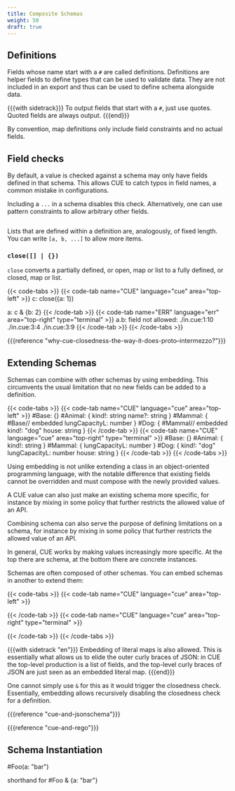 ```yaml
---
title: Composite Schemas
weight: 50
draft: true
---
```


## Definitions

Fields whose name start with a `#` are called <def>definitions</def>.
Definitions are helper fields to define types that can be used to validate data.
They are not included in an export and thus can be used to define schema
alongside data.

{{{with sidetrack}}}
To output fields that start with a `#`, just use quotes. Quoted fields are
always output.
{{{end}}}

By convention, map definitions only include field constraints and no actual
fields.

## Field checks

By default, a value is checked against a schema may only have fields defined in
that schema.
This allows CUE to catch typos in field names, a common mistake in
configurations.

Including a `...` in a schema disables this check. Alternatively, one can use
pattern constraints to allow arbitrary other fields.

```

```

Lists that are defined within a definition are, analogously, of fixed length.
You can write `[a, b, ...]` to allow more items.

### `close([] | {})`

`close` converts a partially defined, or open, map or list to a fully defined,
or closed, map or list.

{{< code-tabs >}}
{{< code-tab name="CUE" language="cue" area="top-left" >}}
c: close({a: 1})

a: c & {b: 2}
{{< /code-tab >}}
{{< code-tab name="ERR" language="err" area="top-right" type="terminal" >}}
a.b: field not allowed:
    ./in.cue:1:10
    ./in.cue:3:4
    ./in.cue:3:9
{{< /code-tab >}}
{{< /code-tabs >}}

{{{reference "why-cue-closedness-the-way-it-does-proto–intermezzo?"}}}

## Extending Schemas

Schemas can combine with other schemas by using embedding.
This circumvents the usual limitation that no new fields can be added to a
definition.

{{< code-tabs >}}
{{< code-tab name="CUE" language="cue" area="top-left" >}}
#Base: {}
#Animal: {
	kind!: string
	name?: string
}
#Mammal: {
	#Base// embedded
	lungCapacityL: number
}
#Dog: {
	#Mammal// embedded
	kind!: "dog"
	house: string
}
{{< /code-tab >}}
{{< code-tab name="CUE" language="cue" area="top-right" type="terminal" >}}
#Base: {}
#Animal: {
    kind!: string
}
#Mammal: {
    lungCapacityL: number
}
#Dog: {
    kind!:         "dog"
    lungCapacityL: number
    house:         string
}
{{< /code-tab >}}
{{< /code-tabs >}}

Using embedding is not unlike extending a class in an object-oriented
programming language, with the notable difference that existing fields cannot be
overridden and must compose with the newly provided values.

A CUE value can also just make an existing schema more specific, for instance by
mixing in some policy that further restricts the allowed value of an API.

Combining schema can also serve the purpose of defining limitations on a schema,
for instance by mixing in some policy that further restricts the allowed value
of an API.

In general, CUE works by making values increasingly more specific. At the top
there are schema, at the bottom there are concrete instances.

Schemas are often composed of other schemas. You can embed schemas in another to
extend them:

{{< code-tabs >}}
{{< code-tab name="CUE" language="cue" area="top-left" >}}

{{< /code-tab >}}
{{< code-tab name="CUE" language="cue" area="top-right" type="terminal" >}}

{{< /code-tab >}}
{{< /code-tabs >}}

{{{with sidetrack "en"}}}
Embedding of literal maps is also allowed. This is essentially what allows us to
elide the outer curly braces of JSON: in CUE the top-level production is a list
of fields, and the top-level curly braces of JSON are just seen as an embedded
literal map.
{{{end}}}

One cannot simply use `&` for this as it would trigger the closedness check.
Essentially, embedding allows recursively disabling the closedness check for a
definition.

{{{reference "cue-and-jsonschema"}}}

{{{reference "cue-and-rego"}}}

## Schema Instantiation

#Foo(a: "bar")

shorthand for #Foo & {a: "bar"}


